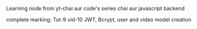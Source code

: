 Learning node from yt-chai aur code's series chai aur javascript backend

complete marking: Tut-9 vid-10 JWT, Bcrypt, user and video model creation
